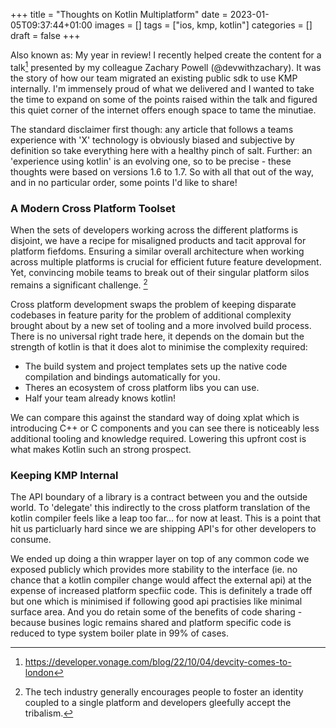 +++
title = "Thoughts on Kotlin Multiplatform"
date = 2023-01-05T09:37:44+01:00
images = []
tags = ["ios, kmp, kotlin"]
categories = []
draft = false
+++

<span class="firstcharacter">A</span>lso known as: My year in review! I recently helped create the content for a talk[^talk] presented by my colleague Zachary Powell (@devwithzachary). It was the story of how our team migrated an existing public sdk to use KMP internally. I'm immensely proud of what we delivered and I wanted to take the time to expand on some of the points raised within the talk and figured this quiet corner of the internet offers enough space to tame the minutiae.

[^talk]: https://developer.vonage.com/blog/22/10/04/devcity-comes-to-london

The standard disclaimer first though: any article that follows a teams experience with 'X' technology is obviously biased and subjective by definition so take everything here with a healthy pinch of salt. Further: an 'experience using kotlin' is an evolving one, so to be precise - these thoughts were based on versions 1.6 to 1.7. So with all that out of the way, and in no particular order, some points I'd like to share! 

### A Modern Cross Platform Toolset 
When the sets of developers working across the different platforms is disjoint, we have a recipe for misaligned products and tacit approval for platform fiefdoms. Ensuring a similar overall architecture when working across multiple platforms is crucial for efficient future feature development. Yet, convincing mobile teams to break out of their singular platform silos remains a significant challenge. [^1]

[^1]: The tech industry generally encourages people to foster an identity coupled to a single platform and developers gleefully accept the tribalism.

Cross platform development swaps the problem of keeping disparate codebases in feature parity for the problem of additional complexity brought about by a new set of tooling and a more involved build process. There is no universal right trade here, it depends on the domain but the strength of kotlin is that it does alot to minimise the complexity required:

- The build system and project templates sets up the native code compilation and bindings automatically for you.
- Theres an ecosystem of cross platform libs you can use.
- Half your team already knows kotlin!

We can compare this against the standard way of doing xplat which is introducing C++ or C components and you can see there is noticeably less additional tooling and knowledge required. Lowering this upfront cost is what makes Kotlin such an strong prospect.

### Keeping KMP Internal 
The API boundary of a library is a contract between you and the outside world. To 'delegate' this indirectly to the cross platform translation of the kotlin compiler feels like a leap too far... for now at least. This is a point that hit us particluarly hard since we are shipping API's for other developers to consume.

We ended up doing a thin wrapper layer on top of any common code we exposed publicly which provides more stability to the interface (ie. no chance that a kotlin compiler change would affect the external api) at the expense of increased platform specfiic code. This is definitely a trade off but one which is minimised if following good api practisies like minimal surface area. And you do retain some of the benefits of code sharing - because busines logic remains shared and platform specific code is reduced to type system boiler plate in 99% of cases.


<!-- The translation of data types and signatures is functional but a little rough around the edges. Additionally, with KMP being slightly experimental still, it seems the best short term plan was to allow KMP to dictate our public API within the iOS code base.

In affect, iOS code base is one bigger type translating, signature massarging wrapper for the functionality defined within the shared KMP module. 

This is both a good and bad thing. 

Its not a very sustainable practise: (manually) wrapping all the generated types and signatures within the ios codebase. But it does remove the :

In our case, for now we have got away with manual wrappers because we don't have to much api surface area exposed. There will be a point in future we this become unsustainable and we will either have to look at auto generating the wrappers ( KSP potentially? ) or hope KMP has solidified enough to be apart of the public API :crossed_fingers: ... -->

<!-- 
## Cautious and Incremental Adoption


## Memory Model                                    -->
